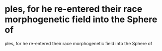 # ples, for he re-entered their race morphogenetic field into the Sphere of

ples, for he re-entered their race morphogenetic field into the Sphere of